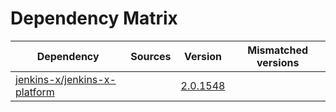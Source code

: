 # Dependency Matrix

Dependency | Sources | Version | Mismatched versions
---------- | ------- | ------- | -------------------
[jenkins-x/jenkins-x-platform](https://github.com/jenkins-x/jenkins-x-platform) |  | [2.0.1548](https://github.com/jenkins-x/jenkins-x-platform/releases/tag/v2.0.1548) | 
